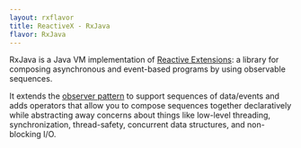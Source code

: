 ```yaml
---
layout: rxflavor
title: ReactiveX - RxJava
flavor: RxJava
---
```


RxJava is a Java VM implementation of <a href="https://rx.codeplex.com">Reactive Extensions</a>: a library for composing asynchronous and event-based programs by using observable sequences.

It extends the <a href="http://en.wikipedia.org/wiki/Observer_pattern">observer pattern</a> to support sequences of data/events and adds operators that allow you to compose sequences together declaratively while abstracting away concerns about things like low-level threading, synchronization, thread-safety, concurrent data structures, and non-blocking I/O.


